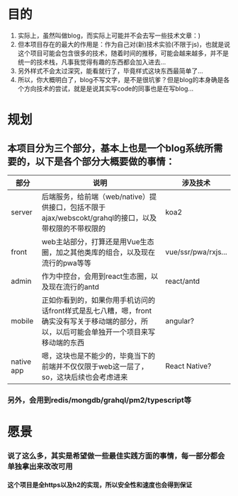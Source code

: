 # 目的
1. 实际上，虽然叫做blog，而实际上可能并不会去写一些技术文章：)
2. 但本项目存在的最大的作用是：作为自己对(新)技术实验(不限于js)，也就是说这个项目可能会包含很多的技术，随着时间的推移，可能会越来越多，并不是统一的技术栈，凡事我觉得有趣的东西都会加入进去...
3. 另外样式不会太过深究，能看就行了，毕竟样式这块东西最简单了...
4. 所以，你大概明白了，blog不写文字，是不是很坑爹？但是blog的本身确是各个方向技术的尝试，就是是说其实写code的同事也是在写blog...

# 规划
  本项目分为三个部分，基本上也是一个blog系统所需要的，以下是各个部分大概要做的事情：
  ---
部分 | 说明 | 涉及技术
--- | --- | ---
server | 后端服务，给前端（web/native）提供接口，包括不限于ajax/webscokt/grahql的接口，以及带权限的不带权限的 | koa2
front | web主站部分，打算还是用Vue生态圈，加之其他类库的组合，以及现在流行的pwa等等  | vue/ssr/pwa/rxjs...
admin | 作为中控台，会用到react生态圈，以及现在流行的antd | react/antd
mobile | 正如你看到的，如果你用手机访问的话front样式是乱七八糟，嗯，front确实没有写关于移动端的部分，所以，以后可能会单独开一个项目来写移动端的东西 | angular?
native app | 嗯，这块也是不能少的，毕竟当下的前端并不仅仅限于web这一层了，so，这块后续也会考虑进来 | React Native?

### 另外，会用到redis/mongdb/grahql/pm2/typescript等

# 愿景

### 说了这么多，其实是希望做一些最佳实践方面的事情，每一部分都会单独拿出来改改可用
#### 这个项目是全https以及h2的实现，所以安全性和速度也会得到保证